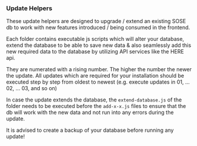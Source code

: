 ### Update Helpers

These update helpers are designed to upgrade / extend an existing SOSE db to work with new features introduced / being consumed in the frontend.

Each folder contains executable js scripts which will alter your database, extend the database to be able to save new data & also seamlessly add this new required data to the database by utilizing API services like the HERE api.

They are numerated with a rising number. The higher the number the newer the update. All updates which are required for your installation should be executed step by step from oldest to newest (e.g. execute updates in 01, ... 02, ... 03, and so on)

In case the update extends the database, the `extend-database.js` of the folder needs to be executed before the `add-x-x.js` files to ensure that the db will work with the new data and not run into any errors during the update.

It is advised to create a backup of your database before running any update!
